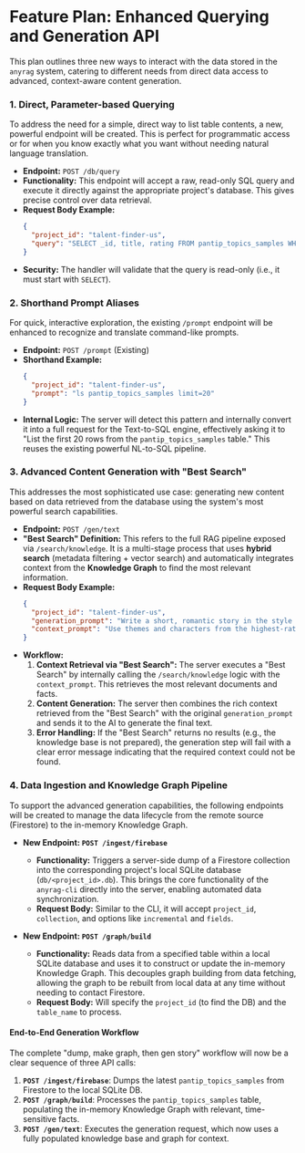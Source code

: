 # Feature Plan: Enhanced Querying and Generation API

This plan outlines three new ways to interact with the data stored in the `anyrag` system, catering to different needs from direct data access to advanced, context-aware content generation.

### 1. Direct, Parameter-based Querying

To address the need for a simple, direct way to list table contents, a new, powerful endpoint will be created. This is perfect for programmatic access or for when you know exactly what you want without needing natural language translation.

*   **Endpoint:** `POST /db/query`
*   **Functionality:** This endpoint will accept a raw, read-only SQL query and execute it directly against the appropriate project's database. This gives precise control over data retrieval.
*   **Request Body Example:**
    ```json
    {
      "project_id": "talent-finder-us",
      "query": "SELECT _id, title, rating FROM pantip_topics_samples WHERE rating >= 3 ORDER BY rating DESC LIMIT 10"
    }
    ```
*   **Security:** The handler will validate that the query is read-only (i.e., it must start with `SELECT`).

### 2. Shorthand Prompt Aliases

For quick, interactive exploration, the existing `/prompt` endpoint will be enhanced to recognize and translate command-like prompts.

*   **Endpoint:** `POST /prompt` (Existing)
*   **Shorthand Example:**
    ```json
    {
      "project_id": "talent-finder-us",
      "prompt": "ls pantip_topics_samples limit=20"
    }
    ```
*   **Internal Logic:** The server will detect this pattern and internally convert it into a full request for the Text-to-SQL engine, effectively asking it to "List the first 20 rows from the `pantip_topics_samples` table." This reuses the existing powerful NL-to-SQL pipeline.

### 3. Advanced Content Generation with "Best Search"

This addresses the most sophisticated use case: generating new content based on data retrieved from the database using the system's most powerful search capabilities.

*   **Endpoint:** `POST /gen/text`
*   **"Best Search" Definition:** This refers to the full RAG pipeline exposed via `/search/knowledge`. It is a multi-stage process that uses **hybrid search** (metadata filtering + vector search) and automatically integrates context from the **Knowledge Graph** to find the most relevant information.
*   **Request Body Example:**
    ```json
    {
      "project_id": "talent-finder-us",
      "generation_prompt": "Write a short, romantic story in the style of a modern Thai drama.",
      "context_prompt": "Use themes and characters from the highest-rated stories about 'love' (ความรัก) in the 'pantip_topics_samples' table as inspiration."
    }
    ```
*   **Workflow:**
    1.  **Context Retrieval via "Best Search":** The server executes a "Best Search" by internally calling the `/search/knowledge` logic with the `context_prompt`. This retrieves the most relevant documents and facts.
    2.  **Content Generation:** The server then combines the rich context retrieved from the "Best Search" with the original `generation_prompt` and sends it to the AI to generate the final text.
    3.  **Error Handling:** If the "Best Search" returns no results (e.g., the knowledge base is not prepared), the generation step will fail with a clear error message indicating that the required context could not be found.

### 4. Data Ingestion and Knowledge Graph Pipeline

To support the advanced generation capabilities, the following endpoints will be created to manage the data lifecycle from the remote source (Firestore) to the in-memory Knowledge Graph.

*   **New Endpoint: `POST /ingest/firebase`**
    *   **Functionality:** Triggers a server-side dump of a Firestore collection into the corresponding project's local SQLite database (`db/<project_id>.db`). This brings the core functionality of the `anyrag-cli` directly into the server, enabling automated data synchronization.
    *   **Request Body:** Similar to the CLI, it will accept `project_id`, `collection`, and options like `incremental` and `fields`.

*   **New Endpoint: `POST /graph/build`**
    *   **Functionality:** Reads data from a specified table within a local SQLite database and uses it to construct or update the in-memory Knowledge Graph. This decouples graph building from data fetching, allowing the graph to be rebuilt from local data at any time without needing to contact Firestore.
    *   **Request Body:** Will specify the `project_id` (to find the DB) and the `table_name` to process.

#### End-to-End Generation Workflow

The complete "dump, make graph, then gen story" workflow will now be a clear sequence of three API calls:

1.  **`POST /ingest/firebase`**: Dumps the latest `pantip_topics_samples` from Firestore to the local SQLite DB.
2.  **`POST /graph/build`**: Processes the `pantip_topics_samples` table, populating the in-memory Knowledge Graph with relevant, time-sensitive facts.
3.  **`POST /gen/text`**: Executes the generation request, which now uses a fully populated knowledge base and graph for context.